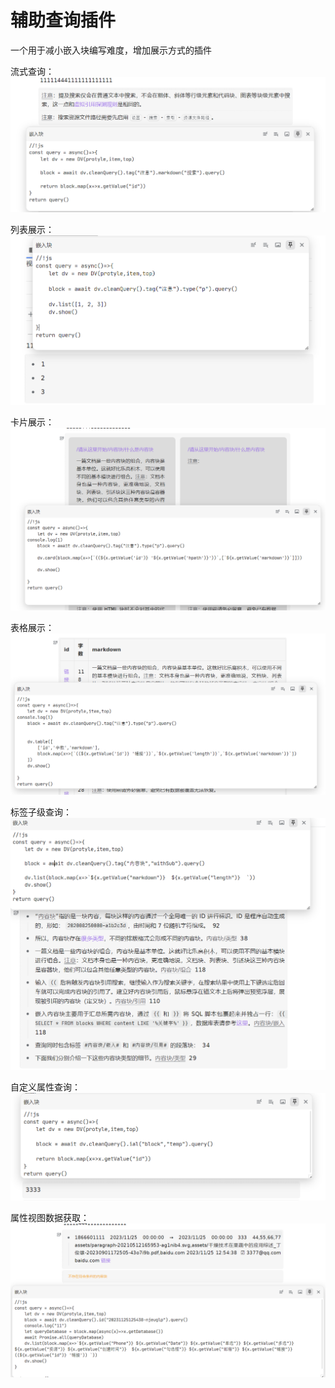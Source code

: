 # 辅助查询插件

一个用于减小嵌入块编写难度，增加展示方式的插件

流式查询：
![query](asset/query.png)

列表展示：
![list](asset/list.png)

卡片展示：
![card](asset/cardview.png)

表格展示：
![table](asset/tableView.png)


标签子级查询：
![tag](asset/tagWithSub.png)

自定义属性查询：
![ial](asset/queryIal.png)

属性视图数据获取：
![database](asset/databaseValue.png)